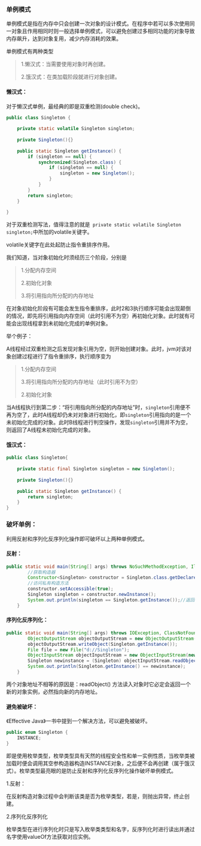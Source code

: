 ### 单例模式

单例模式是指在内存中只会创建一次对象的设计模式。在程序中若可以多次使用同一对象且作用相同时则一般选择单例模式，可以避免创建过多相同功能的对象导致内存飙升，达到对象复用，减少内存消耗的效果。

单例模式有两种类型

> 1.懒汉式：当需要使用对象时再创建。
>
> 2.饿汉式：在类加载阶段就进行对象创建。

#### 懒汉式：

对于懒汉式单例，最经典的即是双重检测(double check)。

```java
public class Singleton {
    
    private static volatile Singleton singleton;
    
    private Singleton(){}
    
    public static Singleton getInstance() {
        if (singleton == null) {  
            synchronized(Singleton.class) {
                if (singleton == null) { 
                    singleton = new Singleton();
                }
            }
        }
        return singleton;
    }
    
}
```

对于双重检测写法，值得注意的就是``` private static volatile Singleton singleton;```中所加的volatile关键字。

volatile关键字在此处起防止指令重排序作用。

我们知道，当对象初始化时须经历三个阶段，分别是

> 1.分配内存空间
>
> 2.初始化对象
>
> 3.将引用指向所分配的内存地址

在对象初始化阶段有可能会发生指令重排序，此时2和3执行顺序可能会出现颠倒的情况，即先将引用指向内存空间（此时引用不为空）再初始化对象。此时就有可能会出现线程拿到未初始化完成的单例对象。

举个例子：

A线程经过双重检测之后发现对象引用为空，则开始创建对象。此时，jvm对该对象创建过程进行了指令重排序，执行顺序变为

> 1.分配内存空间
>
> 3.将引用指向所分配的内存地址（此时引用不为空）
>
> 2.初始化对象

当A线程执行到第二步：“将引用指向所分配的内存地址”时，```singleton```引用便不再为空了，此时A线程却仍未对对象进行初始化，即```singleton```引用指向的是一个未初始化完成的对象。此时B线程进行判空操作，发现```singleton```引用并不为空，则返回了A线程未初始化完成的对象。

#### 饿汉式：

```java
public class Singleton{
    
    private static final Singleton singleton = new Singleton();
    
    private Singleton(){}
    
    public static Singleton getInstance() {
        return singleton;
    }
}
```

### 破坏单例：

利用反射和序列化反序列化操作即可破坏以上两种单例模式。

#### 反射：

```java
public static void main(String[] args) throws NoSuchMethodException, IllegalAccessException, InvocationTargetException, InstantiationException {
        //获取构造器
        Constructor<Singleton> constructor = Singleton.class.getDeclaredConstructor();
        //访问私有构造方法
        constructor.setAccessible(true);
        Singleton singleton = constructor.newInstance();
        System.out.println(singleton == Singleton.getInstance());//返回false
    }
```

#### 序列化反序列化：

```java
public static void main(String[] args) throws IOException, ClassNotFoundException {
        ObjectOutputStream objectOutputStream = new ObjectOutputStream(new FileOutputStream("d://Singleton"));
        objectOutputStream.writeObject(Singleton.getInstance());
        File file = new File("d://Singleton");
        ObjectInputStream objectInputStream = new ObjectInputStream(new FileInputStream(file));
        Singleton newinstance = (Singleton) objectInputStream.readObject();
        System.out.println(Singleton.getInstance() == newinstance);
    }
```

两个对象地址不相等的原因是：readObject() 方法读入对象时它必定会返回一个新的对象实例，必然指向新的内存地址。

#### 避免被破坏：

《Effective Java》一书中提到一个解决方法，可以避免被破坏。

```java
public enum Singleton {
    INSTANCE;
}
```

即是使用枚举类型，枚举类型具有天然的线程安全性和单一实例性质，当枚举类被加载时便会调用其空参构造器构造INSTANCE对象，之后便不会再创建（属于饿汉式）。枚举类型最亮眼的是防止反射和序列化反序列化操作破坏单例模式。

1.反射：

在反射构造对象过程中会判断该类是否为枚举类型，若是，则抛出异常，终止创建。

2.序列化反序列化

枚举类型在进行序列化时只是写入枚举类类型和名字，反序列化时进行读出并通过名字使用valueOf方法获取对应实例。

